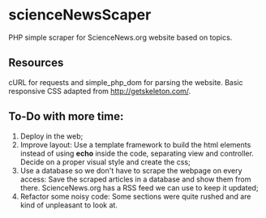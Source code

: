 # scienceNewsScaper
PHP simple scraper for ScienceNews.org website based on topics.

## Resources 
cURL for requests and simple_php_dom for parsing the website. Basic responsive CSS adapted from http://getskeleton.com/.

## To-Do with more time:
1. Deploy in the web;
1. Improve layout: Use a template framework to build the html elements instead of using **echo** inside the code, separating view and controller. Decide on a proper visual style and create the css;
2. Use a database so we don't have to scrape the webpage on every access: Save the scraped articles in a database and show them from there. ScienceNews.org has a RSS feed we can use to keep it updated;
3. Refactor some noisy code: Some sections were quite rushed and are kind of unpleasant to look at.

